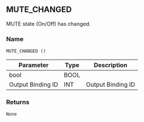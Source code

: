## MUTE\_CHANGED

MUTE state (On/Off) has changed.


### Name

`MUTE_CHANGED ()`


| Parameter         | Type | Description       |
| ----------------- | ---- | ----------------- |
| bool              | BOOL |                   |
| Output Binding ID | INT  | Output Binding ID |


### Returns

`None`